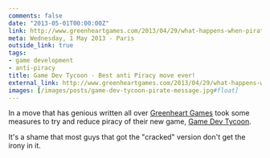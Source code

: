```yaml
---
comments: false
date: "2013-05-01T00:00:00Z"
link: http://www.greenheartgames.com/2013/04/29/what-happens-when-pirates-play-a-game-development-simulator-and-then-go-bankrupt-because-of-piracy/
meta: Wednesday, 1 May 2013 - Paris
outside_link: true
tags:
- game development
- anti-piracy
title: Game Dev Tycoon - Best anti Piracy move ever!
external_link: http://www.greenheartgames.com/2013/04/29/what-happens-when-pirates-play-a-game-development-simulator-and-then-go-bankrupt-because-of-piracy/
images: [/images/posts/game-dev-tycoon-pirate-message.jpg#float]
---
```

In a move that has genious written all over [Greenheart Games](http://www.greenheartgames.com) took some measures to try and reduce piracy of their new game, [Game Dev Tycoon](http://www.greenheartgames.com/app/game-dev-tycoon/).

It's a shame that most guys that got the "cracked" version don't get the irony in it.
